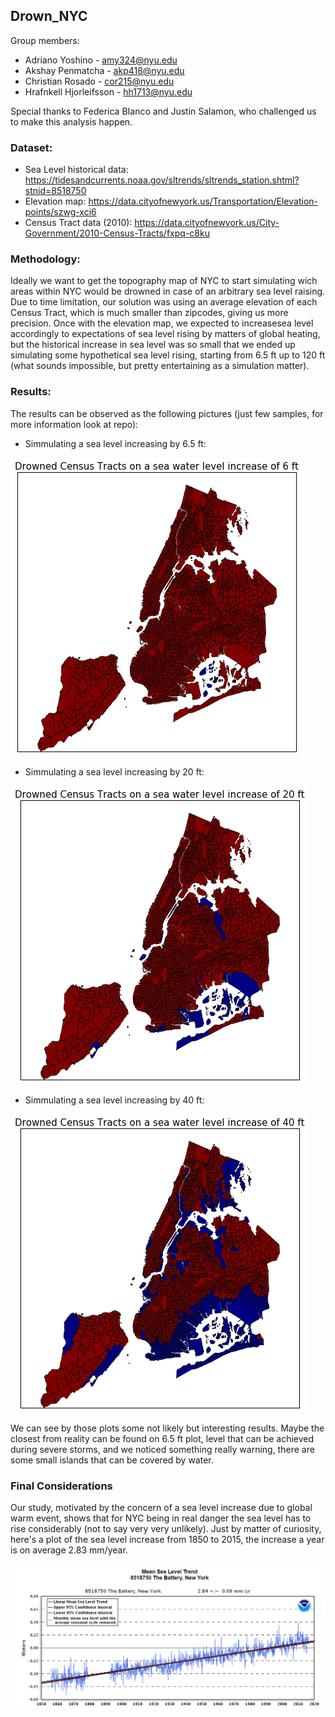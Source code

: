 ## Drown_NYC

Group members:
- Adriano Yoshino - amy324@nyu.edu
- Akshay Penmatcha - akp418@nyu.edu
- Christian Rosado - cor215@nyu.edu
- Hrafnkell Hjorleifsson - hh1713@nyu.edu

Special thanks to Federica BIanco and Justin Salamon, who challenged us to make this analysis happen.

### Dataset:
- Sea Level historical data: https://tidesandcurrents.noaa.gov/sltrends/sltrends_station.shtml?stnid=8518750
- Elevation map: https://data.cityofnewyork.us/Transportation/Elevation-points/szwg-xci6
- Census Tract data (2010): https://data.cityofnewyork.us/City-Government/2010-Census-Tracts/fxpq-c8ku

### Methodology:
Ideally we want to get the topography map of NYC to start simulating wich areas within NYC would be drowned in case of an arbitrary sea level raising. Due to time limitation, our solution was using an average elevation of each Census Tract, which is much smaller than zipcodes, giving us more precision.
Once with the elevation map, we expected to increasesea level accordingly to expectations of sea level rising by matters of global heating, but the historical increase in sea level was so small that we ended up simulating some hypothetical sea level rising, starting from 6.5 ft up to 120 ft (what sounds impossible, but pretty entertaining as a simulation matter).

### Results:
The results can be observed as the following pictures (just few samples, for more information look at repo):

- Simmulating a sea level increasing by 6.5 ft:

![6.5](6.5.png)

- Simmulating a sea level increasing by 20 ft:

![20](20.png)

- Simmulating a sea level increasing by 40 ft:

![40](40.png)

We can see by those plots some not likely but interesting results. Maybe the closest from reality can be found on 6.5 ft plot, level that can be achieved during severe storms, and we noticed something really warning, there are some small islands that can be covered by water.

### Final Considerations
Our study, motivated by the concern of a sea level increase due to global warm event, shows that for NYC being in real danger the sea level has to rise considerably (not to say very very unlikely). Just by matter of curiosity, here's a plot of the sea level increase from 1850 to 2015, the increase a year is on average 2.83 mm/year.

![SeaLevel](sealevel.PNG)
